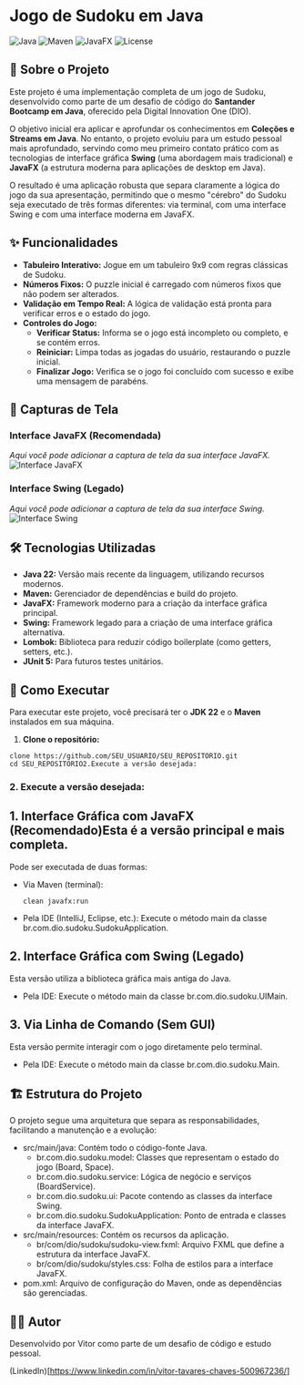# Jogo de Sudoku em Java

![Java](https://img.shields.io/badge/Java-22-blue?logo=openjdk&style=for-the-badge)
![Maven](https://img.shields.io/badge/Maven-4.0.0-red?logo=apachemaven&style=for-the-badge)
![JavaFX](https://img.shields.io/badge/JavaFX-22-orange?logo=openjfx&style=for-the-badge)
![License](https://img.shields.io/badge/License-MIT-yellow?style=for-the-badge)

## 📖 Sobre o Projeto

Este projeto é uma implementação completa de um jogo de Sudoku, desenvolvido como parte de um desafio de código do **Santander Bootcamp em Java**, oferecido pela Digital Innovation One (DIO).

O objetivo inicial era aplicar e aprofundar os conhecimentos em **Coleções e Streams em Java**. No entanto, o projeto evoluiu para um estudo pessoal mais aprofundado, servindo como meu primeiro contato prático com as tecnologias de interface gráfica **Swing** (uma abordagem mais tradicional) e **JavaFX** (a estrutura moderna para aplicações de desktop em Java).

O resultado é uma aplicação robusta que separa claramente a lógica do jogo da sua apresentação, permitindo que o mesmo "cérebro" do Sudoku seja executado de três formas diferentes: via terminal, com uma interface Swing e com uma interface moderna em JavaFX.

## ✨ Funcionalidades

*   **Tabuleiro Interativo:** Jogue em um tabuleiro 9x9 com regras clássicas de Sudoku.
*   **Números Fixos:** O puzzle inicial é carregado com números fixos que não podem ser alterados.
*   **Validação em Tempo Real:** A lógica de validação está pronta para verificar erros e o estado do jogo.
*   **Controles do Jogo:**
    *   **Verificar Status:** Informa se o jogo está incompleto ou completo, e se contém erros.
    *   **Reiniciar:** Limpa todas as jogadas do usuário, restaurando o puzzle inicial.
    *   **Finalizar Jogo:** Verifica se o jogo foi concluído com sucesso e exibe uma mensagem de parabéns.

## 📸 Capturas de Tela

### Interface JavaFX (Recomendada)

*Aqui você pode adicionar a captura de tela da sua interface JavaFX.*
![Interface JavaFX](sudoku\src\main\resources\br\com\dio\sudoku\sudoku_javafx.png)

### Interface Swing (Legado)

*Aqui você pode adicionar a captura de tela da sua interface Swing.*
![Interface Swing](sudoku\src\main\resources\br\com\dio\sudoku\sudoku_swing.png)

## 🛠️ Tecnologias Utilizadas

*   **Java 22:** Versão mais recente da linguagem, utilizando recursos modernos.
*   **Maven:** Gerenciador de dependências e build do projeto.
*   **JavaFX:** Framework moderno para a criação da interface gráfica principal.
*   **Swing:** Framework legado para a criação de uma interface gráfica alternativa.
*   **Lombok:** Biblioteca para reduzir código boilerplate (como getters, setters, etc.).
*   **JUnit 5:** Para futuros testes unitários.

## 🚀 Como Executar

Para executar este projeto, você precisará ter o **JDK 22** e o **Maven** instalados em sua máquina.

1.  **Clone o repositório:**

  ``` Shell Scriptgit
  clone https://github.com/SEU_USUARIO/SEU_REPOSITORIO.git
  cd SEU_REPOSITORIO2.Execute a versão desejada:
  ```

  ### 2. Execute a versão desejada:


  ## 1. Interface Gráfica com JavaFX (Recomendado)Esta é a versão principal e mais completa.

  Pode ser executada de duas formas:

  - Via Maven (terminal):
    ``` Shell Scriptmvn
    clean javafx:run
    ```

  - Pela IDE (IntelliJ, Eclipse, etc.): Execute o método main da classe br.com.dio.sudoku.SudokuApplication.

## 2. Interface Gráfica com Swing (Legado)

  Esta versão utiliza a biblioteca gráfica mais antiga do Java.

  - Pela IDE: Execute o método main da classe br.com.dio.sudoku.UIMain.

## 3. Via Linha de Comando (Sem GUI)

 Esta versão permite interagir com o jogo diretamente pelo terminal.

- Pela IDE: Execute o método main da classe br.com.dio.sudoku.Main.

## 🏗️ Estrutura do Projeto

O projeto segue uma arquitetura que separa as responsabilidades, facilitando a manutenção e a evolução:
- src/main/java: Contém todo o código-fonte Java.
  - br.com.dio.sudoku.model: Classes que representam o estado do jogo (Board, Space).
  - br.com.dio.sudoku.service: Lógica de negócio e serviços (BoardService).
  - br.com.dio.sudoku.ui: Pacote contendo as classes da interface Swing.
  - br.com.dio.sudoku.SudokuApplication: Ponto de entrada e classes da interface JavaFX.
- src/main/resources: Contém os recursos da aplicação.
  - br/com/dio/sudoku/sudoku-view.fxml: Arquivo FXML que define a estrutura da interface JavaFX.
  - br/com/dio/sudoku/styles.css: Folha de estilos para a interface JavaFX.
- pom.xml: Arquivo de configuração do Maven, onde as dependências são gerenciadas.

## 👨‍💻 Autor
Desenvolvido por Vitor como parte de um desafio de código e estudo pessoal.

(LinkedIn)[https://www.linkedin.com/in/vitor-tavares-chaves-500967236/]

